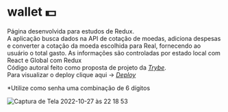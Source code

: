 # wallet :dollar:
Página desenvolvida para estudos de Redux.<br>
A aplicação busca dados na API de cotação de moedas, adiciona despesas e converter a cotação da moeda escolhida para Real, fornecendo ao usuário o total gasto. As informações são controladas por estado local com React e Global com Redux <Br>
Código autoral feito como proposta de projeto da _[Trybe](https://www.betrybe.com/)_. <Br>
Para visualizar o deploy clique aqui -> _[Deploy](https://wallet-zeta.vercel.app)_
  
  *Utilize como senha uma combinação de 6 dígitos
  
![Captura de Tela 2022-10-27 às 22 18 53](https://user-images.githubusercontent.com/65035109/198434851-da7c089b-3893-4ca1-81c9-91626a9ac5ce.png)
